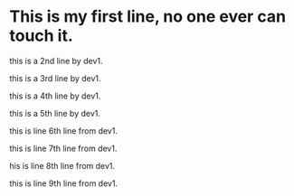 # This is my first line, no one ever can touch it.

this is a 2nd line by dev1.

this is a 3rd line by dev1.

this is a 4th line by dev1.

this is a 5th line by dev1.

this is line 6th line from dev1.

this is line 7th line from dev1.

his is line 8th line from dev1.


this is line 9th line from dev1.
